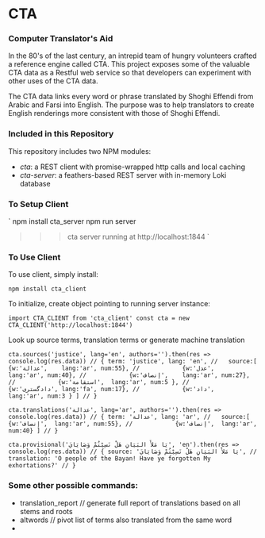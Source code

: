 # CTA
### Computer Translator's Aid

In the 80's of the last century, an intrepid team of hungry volunteers crafted a reference engine called CTA. This project exposes some of the valuable CTA data as a Restful web service so that developers can experiment with other uses of the CTA data.

The CTA data links every word or phrase translated by Shoghi Effendi from Arabic and Farsi into English. The purpose was to help translators to create English renderings more consistent with those of Shoghi Effendi.

### Included in this Repository

This repository includes two NPM modules:

  * _cta_: a REST client with promise-wrapped http calls and local caching
  * _cta-server_: a feathers-based REST server with in-memory Loki database

### To Setup Client

`
 npm install cta_server
 npm run server
 >>> cta server running at http://localhost:1844
`


### To Use Client

To use client, simply install:

`npm install cta_client`

To initialize, create object pointing to running server instance:

`import CTA_CLIENT from 'cta_client'
 const cta = new CTA_CLIENT('http://localhost:1844')
`

Look up source terms, translation terms or generate machine translation

`cta.sources('justice', lang='en', authors='').then(res => console.log(res.data))
   // { term: 'justice', lang: 'en',
   //   source:[ {w:'عدالة',    lang:'ar', num:55},
   //            {w:'عدل',      lang:'ar', num:40},
   //            {w:'إنصاف',    lang:'ar', num:27},
   //            {w:'استقامة',  lang:'ar', num:5 },
   //            {w:'دادگستری', lang:'fa', num:17},
   //            {w:'داد',      lang:'ar', num:3 } ]
   // }
`

`cta.translations('عدالة', lang='ar', authors='').then(res => console.log(res.data))
   // { term: 'عدالة', lang: 'ar',
   //   source:[ {w:'إنصاف',  lang:'ar', num:55},
   //            {w:'إنصاف',  lang:'ar', num:40} ]
   // }
`

`cta.provisional('يَا مَلأَ البَيَانِ هَلْ نَسِيْتُمْ وَصَايَايَ', 'en').then(res => console.log(res.data))
   // { source: 'يَا مَلأَ البَيَانِ هَلْ نَسِيْتُمْ وَصَايَايَ',
   //   translation: 'O people of the Bayan! Have ye forgotten My exhortations?'
   // }
`

### Some other possible commands:

* translation_report // generate full report of translations based on all stems and roots
* altwords // pivot list of terms also translated from the same word
*


